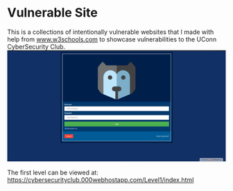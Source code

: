 # Vulnerable Site
This is a collections of intentionally vulnerable websites that I made with help from www.w3schools.com to showcase vulnerabilities to the UConn CyberSecurity Club.
![Site Screenshot](/Level1/Screenshots/Screenshot1.png)


The first level can be viewed at: https://cybersecurityclub.000webhostapp.com/Level1/index.html
